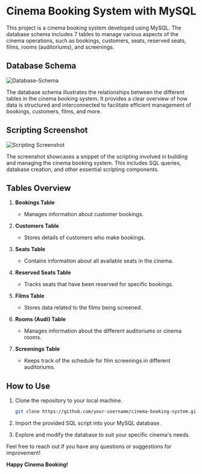 # Cinema Booking System with MySQL

This project is a cinema booking system developed using MySQL. The database schema includes 7 tables to manage various aspects of the cinema operations, such as bookings, customers, seats, reserved seats, films, rooms (auditoriums), and screenings.

## Database Schema

![Database-Schema](https://github.com/sarthaklambaa/Cinema-Booking-System-Backend/assets/66734387/c51aae45-15fe-4c5d-a757-ecbc035e38f5)

The database schema illustrates the relationships between the different tables in the cinema booking system. It provides a clear overview of how data is structured and interconnected to facilitate efficient management of bookings, customers, films, and more.

## Scripting Screenshot

![Scripting Screenshot](https://github.com/sarthaklambaa/Cinema-Booking-System-Backend/assets/66734387/65c0a134-e9c0-40c4-a6fc-4e35d67853c7)

The screenshot showcases a snippet of the scripting involved in building and managing the cinema booking system. This includes SQL queries, database creation, and other essential scripting components.

## Tables Overview

1. **Bookings Table**
   - Manages information about customer bookings.

2. **Customers Table**
   - Stores details of customers who make bookings.

3. **Seats Table**
   - Contains information about all available seats in the cinema.

4. **Reserved Seats Table**
   - Tracks seats that have been reserved for specific bookings.

5. **Films Table**
   - Stores data related to the films being screened.

6. **Rooms (Audi) Table**
   - Manages information about the different auditoriums or cinema rooms.

7. **Screenings Table**
   - Keeps track of the schedule for film screenings in different auditoriums.

## How to Use

1. Clone the repository to your local machine.
   ```bash
   git clone https://github.com/your-username/cinema-booking-system.git
   ```

2. Import the provided SQL script into your MySQL database.

3. Explore and modify the database to suit your specific cinema's needs.

Feel free to reach out if you have any questions or suggestions for improvement!

**Happy Cinema Booking!**
